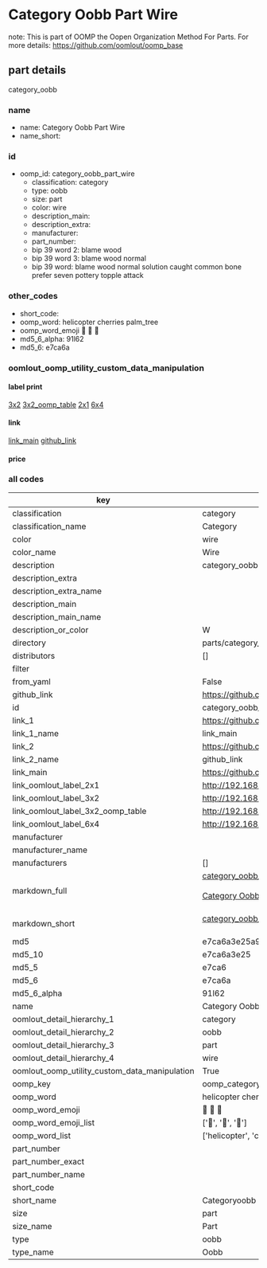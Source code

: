 # Category Oobb Part Wire  

note: This is part of OOMP the Oopen Organization Method For Parts. For more details: https://github.com/oomlout/oomp_base

##  part details



category_oobb

### name
* name: Category Oobb Part Wire
* name_short: 
### id
* oomp_id: category_oobb_part_wire
  * classification: category
  * type: oobb
  * size: part
  * color: wire
  * description_main: 
  * description_extra: 
  * manufacturer: 
  * part_number: 
  * bip 39 word 2: blame wood
  * bip 39 word 3: blame wood normal
  * bip 39 word: blame wood normal solution caught common bone prefer seven pottery topple attack

### other_codes
* short_code: 
* oomp_word: helicopter cherries palm_tree
* oomp_word_emoji :helicopter: :cherries: :palm_tree:
* md5_6_alpha: 91l62
* md5_6: e7ca6a






### oomlout_oomp_utility_custom_data_manipulation
#### label print
[3x2](http://192.168.1.245:1112/?label=oomp%2091l62)
[3x2_oomp_table](http://192.168.1.107:1112/?label=oomp%2091l62)
[2x1](http://192.168.1.242:1112/?label=oomp%2091l62)
[6x4](http://192.168.1.55:1112/?label=oomp%2091l62)    

#### link

[link_main](https://github.com/oomlout/oomlout_oomp_current_version_messy/tree/main/parts/category_oobb_part_wire) [github_link](https://github.com/oomlout/oomlout_oomp_part_src/tree/main/parts/category_oobb_part_wire)                             

#### price







### all codes 
| key | value |  
| --- | --- |  
| classification | category |  
| classification_name | Category |  
| color | wire |  
| color_name | Wire |  
| description | category_oobb |  
| description_extra |  |  
| description_extra_name |  |  
| description_main |  |  
| description_main_name |  |  
| description_or_color | W  |  
| directory | parts/category_oobb_part_wire |  
| distributors | [] |  
| filter |  |  
| from_yaml | False |  
| github_link | https://github.com/oomlout/oomlout_oomp_part_src/tree/main/parts/category_oobb_part_wire |  
| id | category_oobb_part_wire |  
| link_1 | https://github.com/oomlout/oomlout_oomp_current_version_messy/tree/main/parts/category_oobb_part_wire |  
| link_1_name | link_main |  
| link_2 | https://github.com/oomlout/oomlout_oomp_part_src/tree/main/parts/category_oobb_part_wire |  
| link_2_name | github_link |  
| link_main | https://github.com/oomlout/oomlout_oomp_current_version_messy/tree/main/parts/category_oobb_part_wire |  
| link_oomlout_label_2x1 | http://192.168.1.242:1112/?label=oomp%2091l62 |  
| link_oomlout_label_3x2 | http://192.168.1.245:1112/?label=oomp%2091l62 |  
| link_oomlout_label_3x2_oomp_table | http://192.168.1.107:1112/?label=oomp%2091l62 |  
| link_oomlout_label_6x4 | http://192.168.1.55:1112/?label=oomp%2091l62 |  
| manufacturer |  |  
| manufacturer_name |  |  
| manufacturers | [] |  
| markdown_full | [category_oobb_part_wire](https://github.com/oomlout/oomlout_oomp_current_version_messy/tree/main/parts/category_oobb_part_wire)<br>[](https://github.com/oomlout/oomlout_oomp_current_version_messy/tree/main/parts/category_oobb_part_wire)<br>[Category Oobb Part Wire](https://github.com/oomlout/oomlout_oomp_current_version_messy/tree/main/parts/category_oobb_part_wire)<br><br> |  
| markdown_short | [category_oobb_part_wire](https://github.com/oomlout/oomlout_oomp_current_version_messy/tree/main/parts/category_oobb_part_wire)<br><br> |  
| md5 | e7ca6a3e25a9c328b9923ced2c7f48b9 |  
| md5_10 | e7ca6a3e25 |  
| md5_5 | e7ca6 |  
| md5_6 | e7ca6a |  
| md5_6_alpha | 91l62 |  
| name | Category Oobb Part Wire |  
| oomlout_detail_hierarchy_1 | category |  
| oomlout_detail_hierarchy_2 | oobb |  
| oomlout_detail_hierarchy_3 | part |  
| oomlout_detail_hierarchy_4 | wire |  
| oomlout_oomp_utility_custom_data_manipulation | True |  
| oomp_key | oomp_category_oobb_part_wire |  
| oomp_word | helicopter cherries palm_tree |  
| oomp_word_emoji | :helicopter: :cherries: :palm_tree: |  
| oomp_word_emoji_list | [':helicopter:', ':cherries:', ':palm_tree:'] |  
| oomp_word_list | ['helicopter', 'cherries', 'palm_tree'] |  
| part_number |  |  
| part_number_exact |  |  
| part_number_name |  |  
| short_code |  |  
| short_name | Categoryoobb |  
| size | part |  
| size_name | Part |  
| type | oobb |  
| type_name | Oobb |  
